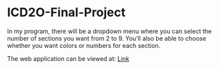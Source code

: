 # ICD2O-Final-Project
In my program, there will be a dropdown menu where you can select the number of sections you want from 2 to 9. You’ll also be able to choose whether you want colors or numbers for each section.


The web application can be viewed at: [Link](https://mths-icd2o-1-2024.github.io/ICD2O-Final-Project-devin.boucher/) 


